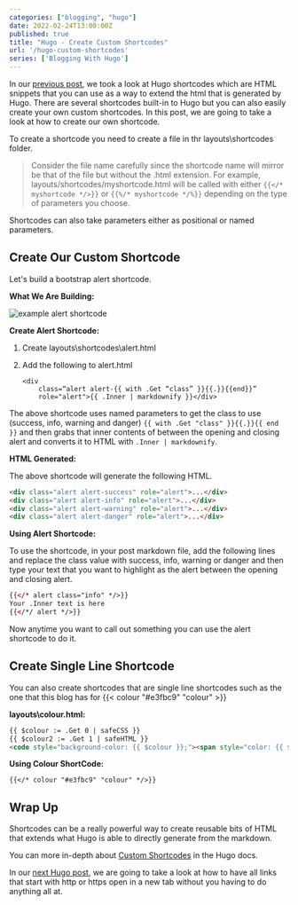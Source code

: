 ```yaml
---
categories: ["blogging", "hugo"]
date: 2022-02-24T13:00:00Z
published: true
title: "Hugo - Create Custom Shortcodes"
url: '/hugo-custom-shortcodes'
series: ['Blogging With Hugo']
---
```


In our [previous post](/hugo-built-in-shortcodes),  we took a look at Hugo shortcodes which are HTML snippets that you can use as a way to extend the html that is generated by Hugo.  There are several shortcodes built-in to Hugo but you can also easily create your own custom shortcodes.  In this post, we are going to take a look at how to create our own shortcode.

<!--more-->

To create a shortcode you need to create a file in thr layouts\shortcodes folder.

> Consider the file name carefully since the shortcode name will mirror be that of the file but without the .html extension. For example, layouts/shortcodes/myshortcode.html will be called with either `{{</* myshortcode */>}}` or `{{%/* myshortcode */%}}` depending on the type of parameters you choose.

Shortcodes can also take parameters either as positional or named parameters.

## Create Our Custom Shortcode

Let's build a bootstrap alert shortcode.

**What We Are Building:**

![example alert shortcode](/images/hugo/custom-shortcodes/example-alert.png)

**Create Alert Shortcode:**

1. Create layouts\shortcodes\alert.html
1. Add the following to alert.html

    ```text
    <div
        class=“alert alert-{{ with .Get “class” }}{{.}}{{end}}”
        role="alert">{{ .Inner | markdownify }}</div>
    ```

The above shortcode uses named parameters to get the class to use (success, info, warning and danger) `{{ with .Get "class" }}{{.}}{{ end }}` and then grabs that inner contents of between the opening and closing alert and converts it to HTML with `.Inner | markdownify`.

**HTML Generated:**

The above shortcode will generate the following HTML.

```html
<div class="alert alert-success" role="alert">...</div>
<div class="alert alert-info" role="alert">...</div>
<div class="alert alert-warning" role="alert">...</div>
<div class="alert alert-danger" role="alert">...</div>
```

**Using Alert Shortcode:**

To use the shortcode, in your post markdown file, add the following lines and replace the class value with success, info, warning or danger and then type your text that you want to highlight as the alert between the opening and closing alert.

```html
{{</* alert class="info" */>}}
Your .Inner text is here
{{</*/ alert */>}}
```

Now anytime you want to call out something you can use the alert shortcode to do it.

## Create Single Line Shortcode

You can also create shortcodes that are single line shortcodes such as the one that this blog has for {{< colour "#e3fbc9" "colour" >}}

**layouts\colour.html:**

```html
{{ $colour := .Get 0 | safeCSS }}
{{ $colour2 := .Get 1 | safeHTML }}
<code style="background-color: {{ $colour }};"><span style="color: {{ $colour }}; filter:  grayscale(1) invert(1) contrast(100);">{{ $colour2 }}</span></code>
```

**Using Colour ShortCode:**

```text
{{</* colour "#e3fbc9" "colour" */>}}
```

## Wrap Up

Shortcodes can be a really powerful way to create reusable bits of HTML that extends what Hugo is able to directly generate from the markdown.

You can more in-depth about [Custom Shortcodes](https://gohugo.io/templates/shortcode-templates/) in the Hugo docs.

In our [next Hugo post](/hugo-links-to-other-pages), we are going to take a look at how to have all links that start with http or https open in a new tab without you having to do anything all at.
